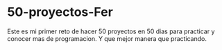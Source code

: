 # 50-proyectos-Fer
Este es mi primer reto de hacer 50 proyectos en 50 dias para practicar y conocer mas de programacion. Y que mejor manera que practicando.
